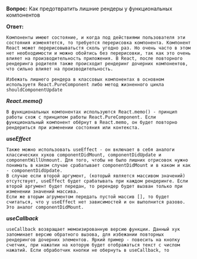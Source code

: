 **Вопрос:** Как предотвратить лишние рендеры у функциональных компонентов

**Ответ:** 

    Компоненты имеют состояние, и когда под действиями пользователя эти состояния изменятется, то требуется перерисовка компонента. Компонент React может перерисовыватьстя сколь угодно раз. Но очень часто в этом нет необходимости и можно обойтись без перерисовки, так как это очень влияет на производительность приложения. В React, после повторного рендеринга родителя также происходит рендеринг дочерних компонентов, что сильно влияет на производительность.

    Избежать лишнего рендера в классовых компонентах в основном используетя React.PureComponent либо метод жизненного цикла shouldComponentUpdate

***React.memo()***

    В функциональных компонентах используются React.memo() - принцип работы схож с принципом работы React.PureComponent. Если функциональный компонент обёрнут в React.memo, он будет повторно рендериться при изменении состояния или контекста.

***useEffect***

    Также можно использовать useEffect - он включает в себя аналоги классических хуков componentDidMount, componentDidUpdate и componentWillUnmount. Для того, чтобы не было лишних отрисовок нужно понимать в каком случае срабатывает componentDidMount и в каком и как - componentDidUpdate. 
    В случае если второй аргумент, (который является массивом значений) отсутствует, useEffect будет срабатывать при каждом рендеринге. Если второй аргумент будет передан, то ререндер будет вызван только при изменении значений массива. 
    Если же вторым агрументом передать пустой массив [], то будет считаться, что у useEffect нет зависимостей и он выполнится разово. Это аналог componentDidMount.

***useCallback*** 

    useCallback возвращает мемоизированную версию функции. Данный хук запоминает версию обратного вызова, для избежании повторных рендерингов дочерних элементов. Яркий пример - повесить на кнопку счетчик, при нажатии на которую будет отображаться текст с числом нажатий. Если обработчик кнопки не обернуть в useCallback, то 
